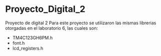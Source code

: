 # Proyecto_Digital_2
Proyecto de digital 2
Para este proyecto se utilizaron las mismas librerias otorgadas en el laboratorio 6, las cuales son:
- TM4C123GH6PM.h
- font.h
- lcd_registers.h
